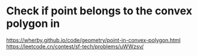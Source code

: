 





# Check if point belongs to the convex polygon in 
https://wherby.github.io/code/geometry/point-in-convex-polygon.html
https://leetcode.cn/contest/sf-tech/problems/uWWzsv/

